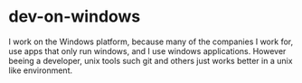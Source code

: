 # dev-on-windows
I work on the Windows platform, because many of the companies I work for, use apps that only run windows, and I use windows applications. However beeing a developer, unix tools such git and others just works better in a unix like environment. 
